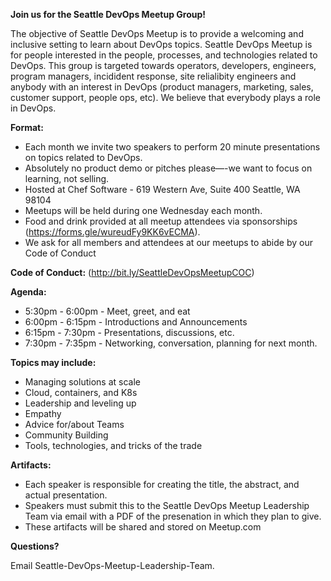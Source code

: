**Join us for the Seattle DevOps Meetup Group!**

The objective of Seattle DevOps Meetup is to provide a welcoming and inclusive setting to learn about DevOps topics. Seattle DevOps Meetup is for people interested in the people, processes, and technologies related to DevOps. This group is targeted towards operators, developers, engineers, program managers, incidident response, site relialibity engineers and anybody with an interest in DevOps (product managers, marketing, sales, customer support, people ops, etc). We believe that everybody plays a role in DevOps.

**Format:**
* Each month we invite two speakers to perform 20 minute presentations on topics related to DevOps. 
* Absolutely no product demo or pitches please—-we want to focus on learning, not selling.
* Hosted at Chef Software - 619 Western Ave, Suite 400 Seattle, WA 98104
* Meetups will be held during one Wednesday each month.
* Food and drink provided at all meetup attendees via sponsorships (https://forms.gle/wureudFy9KK6vECMA).
* We ask for all members and attendees at our meetups to abide by our Code of Conduct

**Code of Conduct:** 
(http://bit.ly/SeattleDevOpsMeetupCOC)

**Agenda:**

* 5:30pm - 6:00pm - Meet, greet, and eat
* 6:00pm - 6:15pm - Introductions and Announcements
* 6:15pm - 7:30pm - Presentations, discussions, etc.
* 7:30pm - 7:35pm - Networking, conversation, planning for next month.

**Topics may include:**

* Managing solutions at scale
* Cloud, containers, and K8s
* Leadership and leveling up
* Empathy
* Advice for/about Teams
* Community Building
* Tools, technologies, and tricks of the trade

**Artifacts:**

* Each speaker is responsible for creating the title, the abstract, and actual presentation.
* Speakers must submit this to the Seattle DevOps Meetup Leadership Team via email with a PDF of the presenation in which they plan to give.
* These artifacts will be shared and stored on Meetup.com

**Questions?**

Email Seattle-DevOps-Meetup-Leadership-Team.
